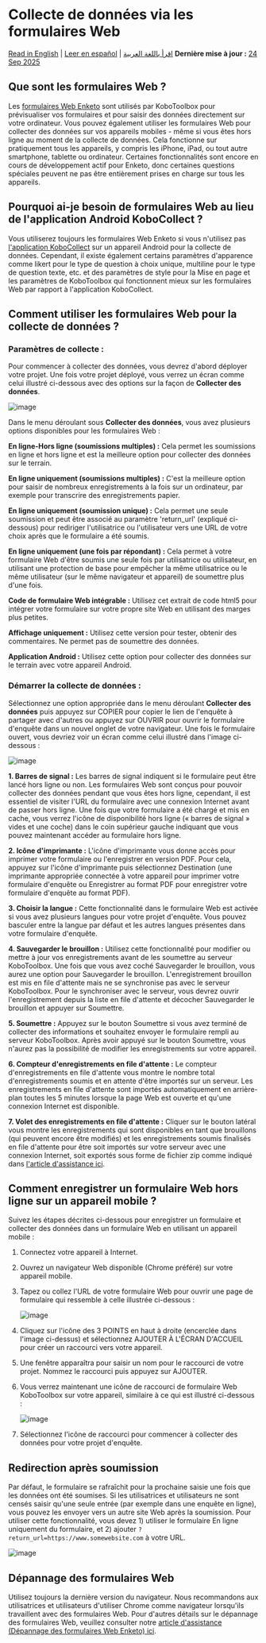 # Collecte de données via les formulaires Web
<a href="../data_through_webforms.html">Read in English</a> | <a href="../es/data_through_webforms.html">Leer en español</a> | <a href="../ar/data_through_webforms.html">اقرأ باللغة العربية</a>
**Dernière mise à jour :** <a href="https://github.com/kobotoolbox/docs/blob/9153704b013430e55a763ac5c392dd30ae5d6bb9/source/data_through_webforms.md" class="reference">24 Sep 2025</a>

## Que sont les formulaires Web ?

Les [formulaires Web Enketo](enketo.md) sont utilisés par KoboToolbox pour prévisualiser vos formulaires et
pour saisir des données directement sur votre ordinateur. Vous pouvez également utiliser les formulaires Web pour
collecter des données sur vos appareils mobiles - même si vous êtes hors ligne au moment de
la collecte de données. Cela fonctionne sur pratiquement tous les appareils, y compris les iPhone, iPad, ou
tout autre smartphone, tablette ou ordinateur. Certaines fonctionnalités sont encore en cours de
développement actif pour Enketo, donc certaines questions spéciales peuvent ne pas être entièrement
prises en charge sur tous les appareils.

## Pourquoi ai-je besoin de formulaires Web au lieu de l'application Android KoboCollect ?

Vous utiliserez toujours les formulaires Web Enketo si vous n'utilisez pas [l'application KoboCollect](https://support.kobotoolbox.org/kobocollect_on_android_latest.html) sur un
appareil Android pour la collecte de données. Cependant, il existe également certains paramètres d'apparence
comme likert pour le type de question à choix unique, multiline pour le type de question texte, etc. et des paramètres de style pour la Mise en page et les paramètres de KoboToolbox qui fonctionnent mieux sur les formulaires Web par rapport à l'application KoboCollect.

## Comment utiliser les formulaires Web pour la collecte de données ?

### Paramètres de collecte :

Pour commencer à collecter des données, vous devrez d'abord déployer votre projet. Une fois votre
projet déployé, vous verrez un écran comme celui illustré ci-dessous avec des options sur la façon de
**Collecter des données**.

![image](/images/data_through_webforms/collection_settings.png)

Dans le menu déroulant sous **Collecter des données**, vous avez plusieurs options disponibles
pour les formulaires Web :

**En ligne-Hors ligne (soumissions multiples) :** Cela permet les soumissions en ligne et hors ligne et est la meilleure option pour collecter des données sur le terrain.

**En ligne uniquement (soumissions multiples) :** C'est la meilleure option pour saisir
de nombreux enregistrements à la fois sur un ordinateur, par exemple pour transcrire des enregistrements papier.

**En ligne uniquement (soumission unique) :** Cela permet une seule soumission et peut être
associé au paramètre 'return_url' (expliqué ci-dessous) pour rediriger l'utilisatrice ou l'utilisateur vers
une URL de votre choix après que le formulaire a été soumis.

**En ligne uniquement (une fois par répondant) :** Cela permet à votre formulaire Web d'être
soumis une seule fois par utilisatrice ou utilisateur, en utilisant une protection de base pour empêcher la même utilisatrice ou le même utilisateur (sur le
même navigateur et appareil) de soumettre plus d'une fois.

**Code de formulaire Web intégrable :** Utilisez cet extrait de code html5 pour intégrer votre formulaire
sur votre propre site Web en utilisant des marges plus petites.

**Affichage uniquement :** Utilisez cette version pour tester, obtenir des commentaires. Ne permet pas de
soumettre des données.

**Application Android :** Utilisez cette option pour collecter des données sur le terrain avec votre
appareil Android.

### Démarrer la collecte de données :

Sélectionnez une option appropriée dans le menu déroulant **Collecter des données** puis appuyez sur COPIER
pour copier le lien de l'enquête à partager avec d'autres ou appuyez sur OUVRIR pour ouvrir le formulaire d'enquête dans un nouvel onglet de votre navigateur. Une fois le formulaire ouvert, vous devriez voir un
écran comme celui illustré dans l'image ci-dessous :

![image](/images/data_through_webforms/data_collection.jpg)

**1. Barres de signal :** Les barres de signal indiquent si le formulaire peut être lancé
hors ligne ou non. Les formulaires Web sont conçus pour pouvoir collecter des données pendant que vous êtes
hors ligne, cependant, il est essentiel de visiter l'URL du formulaire avec une connexion Internet
avant de passer hors ligne. Une fois que votre formulaire a été chargé et mis en cache,
vous verrez l'icône de disponibilité hors ligne (« barres de signal » vides et une coche)
dans le coin supérieur gauche indiquant que vous pouvez maintenant accéder au formulaire hors ligne.

**2. Icône d'imprimante :** L'icône d'imprimante vous donne accès pour imprimer votre formulaire ou
l'enregistrer en version PDF. Pour cela, appuyez sur l'icône d'imprimante puis sélectionnez
Destination (une imprimante appropriée connectée à votre appareil pour imprimer votre
formulaire d'enquête ou Enregistrer au format PDF pour enregistrer votre formulaire d'enquête au format PDF).

**3. Choisir la langue :** Cette fonctionnalité dans le formulaire Web est activée si vous avez
plusieurs langues pour votre projet d'enquête. Vous pouvez basculer entre la
langue par défaut et les autres langues présentes dans votre formulaire d'enquête.

**4. Sauvegarder le brouillon :** Utilisez cette fonctionnalité pour modifier ou mettre à jour vos enregistrements avant
de les soumettre au serveur KoboToolbox. Une fois que vous avez coché Sauvegarder le brouillon, vous
aurez une option pour Sauvegarder le brouillon. L'enregistrement brouillon est mis en file d'attente mais ne se
synchronise pas avec le serveur KoboToolbox. Pour le synchroniser avec le serveur, vous devrez ouvrir
l'enregistrement depuis la liste en file d'attente et décocher Sauvegarder le brouillon et appuyer sur Soumettre.

**5. Soumettre :** Appuyez sur le bouton Soumettre si vous avez terminé de collecter
des informations et souhaitez envoyer le formulaire rempli au serveur KoboToolbox. Après
avoir appuyé sur le bouton Soumettre, vous n'aurez pas la possibilité de modifier les enregistrements sur
votre appareil.

**6. Compteur d'enregistrements en file d'attente :** Le compteur d'enregistrements en file d'attente vous montre le nombre total
d'enregistrements soumis et en attente d'être importés sur un serveur. Les enregistrements en file d'attente
sont importés automatiquement en arrière-plan toutes les 5 minutes lorsque la
page Web est ouverte et qu'une connexion Internet est disponible.

**7. Volet des enregistrements en file d'attente :** Cliquer sur le bouton latéral vous montre les enregistrements qui
sont disponibles en tant que brouillons (qui peuvent encore être modifiés) et les enregistrements soumis finalisés en file d'attente pour être soit importés sur votre serveur avec une connexion Internet,
soit exportés sous forme de fichier zip comme indiqué dans
[l'article d'assistance ici](manual_upload.md).

## Comment enregistrer un formulaire Web hors ligne sur un appareil mobile ?

Suivez les étapes décrites ci-dessous pour enregistrer un formulaire et collecter des données dans un formulaire Web
en utilisant un appareil mobile :

1. Connectez votre appareil à Internet.

2. Ouvrez un navigateur Web disponible (Chrome préféré) sur votre appareil mobile.

3. Tapez ou collez l'URL de votre formulaire Web pour ouvrir une page de formulaire qui ressemble à
   celle illustrée ci-dessous :

    ![image](/images/data_through_webforms/offline_webform.jpg)

4. Cliquez sur l'icône des 3 POINTS en haut à droite (encerclée dans l'image ci-dessus) et
   sélectionnez AJOUTER À L'ÉCRAN D'ACCUEIL pour créer un raccourci vers votre appareil.

5. Une fenêtre apparaîtra pour saisir un nom pour le raccourci de votre projet. Nommez le
   raccourci puis appuyez sur AJOUTER.

6. Vous verrez maintenant une icône de raccourci de formulaire Web KoboToolbox sur votre appareil, similaire
   à ce qui est illustré ci-dessous :

    ![image](/images/data_through_webforms/kobo_icon.png)

7. Sélectionnez l'icône de raccourci pour commencer à collecter des données pour votre projet d'enquête.

## Redirection après soumission

Par défaut, le formulaire se rafraîchit pour la prochaine saisie une fois que les données ont été
soumises. Si les utilisatrices et utilisateurs ne sont censés saisir qu'une seule entrée (par exemple dans une enquête en ligne),
vous pouvez les envoyer vers un autre site Web après la soumission. Pour utiliser cette
fonctionnalité, vous devez 1) utiliser le formulaire En ligne uniquement du formulaire, et 2) ajouter
`?return_url=https://www.somewebsite.com` à votre URL.

![image](/images/data_through_webforms/url-single.png)

## Dépannage des formulaires Web

Utilisez toujours la dernière version du navigateur. Nous recommandons aux utilisatrices et utilisateurs d'utiliser Chrome
comme navigateur lorsqu'ils travaillent avec des formulaires Web. Pour d'autres détails sur
le dépannage des formulaires Web, veuillez consulter notre
[article d'assistance (Dépannage des formulaires Web Enketo) ici](troubleshooting_webforms.md).